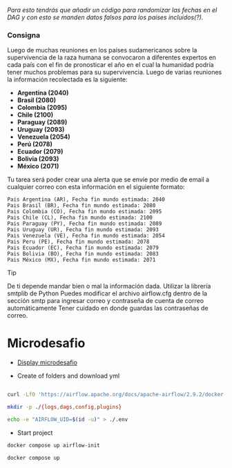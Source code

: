 _Para esto tendrás que añadir un código para randomizar las fechas en el DAG y con esto se manden datos falsos para los países incluidos(?)._



### Consigna

Luego de muchas reuniones en los países sudamericanos sobre la supervivencia de la raza humana se convocaron a diferentes expertos en cada país con el fin de pronosticar el año en el cual la humanidad podría tener muchos problemas para su supervivencia. Luego de varias reuniones la información recolectada es la siguiente:

* **Argentina (2040)**
* **Brasil (2080)**
* **Colombia (2095)**
* **Chile (2100)**
* **Paraguay (2089)**
* **Uruguay (2093)**
* **Venezuela (2054)**
* **Perú (2078)**
* **Ecuador (2079)**
* **Bolivia (2093)**
* **México (2071)**


Tu tarea será poder crear una alerta que se envíe por medio de email a cualquier correo con esta información en el siguiente formato:

```
Pais Argentina (AR), Fecha fin mundo estimada: 2040
Pais Brasil (BR), Fecha fin mundo estimada: 2080
Pais Colombia (CO), Fecha fin mundo estimada: 2095
Pais Chile (CL), Fecha fin mundo estimada: 2100
Pais Paraguay (PY), Fecha fin mundo estimada: 2089
Pais Uruguay (UR), Fecha fin mundo estimada: 2093
Pais Venezuela (VE), Fecha fin mundo estimada: 2054
Pais Peru (PE), Fecha fin mundo estimada: 2078
Pais Ecuador (EC), Fecha fin mundo estimada: 2079
Pais Bolivia (BO), Fecha fin mundo estimada: 2083
Pais México (MX), Fecha fin mundo estimada: 2071
```

> [!TIP]
> De ti depende mandar bien o mal la información dada. 
> Utilizar la librería smtplib de Python
> Puedes modificar el archivo airflow.cfg dentro de la sección smtp para ingresar correo y contraseña de cuenta de correo automáticamente
> Tener cuidado en donde guardas las contraseñas de correo.

# Microdesafio 
- [Display microdesafio](https://docs.google.com/presentation/d/e/2PACX-1vSIGotL4kNsKWr34WuO11kaTMbowocHU-Wl6DItUct0IUb0_vCAYFqHAX5EVX5wMQ/pub?start=false&loop=false&delayms=3000)

- Create of folders and download yml
```bash

curl -LfO 'https://airflow.apache.org/docs/apache-airflow/2.9.2/docker-compose.yaml'

mkdir -p ./{logs,dags,config,plugins}

echo -e "AIRFLOW_UID=$(id -u)" > ./.env

```

- Start project
```bash
docker compose up airflow-init
```
```bash
docker compose up
```